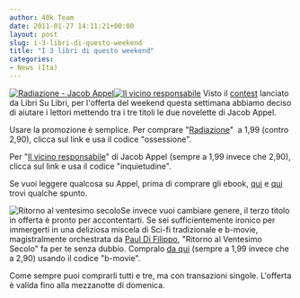```yaml
---
author: 40k Team
date: 2011-01-27 14:11:21+00:00
layout: post
slug: i-3-libri-di-questo-weekend
title: "I 3 libri di questo weekend"
categories:
- News (Ita)
---
```


[![Radiazione - Jacob Appel](http://www.40kbooks.com/wp-content/uploads/fallout-appel_Ita_t.jpg)](http://www.bookrepublic.it/book/9788865860069-radiazione/)[![Il vicino responsabile](http://www.40kbooks.com/wp-content/uploads/appel1_it_t.png)](http://www.bookrepublic.it/book/9788865860410-il-vicino-responsabile/) Visto il [contest](http://librisulibri.it/2011/01/25/recensisci-o-stronca-un-ebook-e-ne-vinci-3/) lanciato da Libri Su Libri, per l'offerta del weekend questa settimana abbiamo deciso di aiutare i lettori mettendo tra i tre titoli le due novelette di Jacob Appel.

Usare la promozione è semplice. Per comprare "[Radiazione](http://www.bookrepublic.it/book/9788865860069-radiazione/)"  a 1,99 (contro 2,90), clicca sul link e usa il codice "ossessione".

Per "[Il vicino responsabile](http://www.bookrepublic.it/book/9788865860410-il-vicino-responsabile/)" di Jacob Appel (sempre a 1,99 invece che 2,90), clicca sul link e usa il codice "inquietudine".

Se vuoi leggere qualcosa su Appel, prima di comprare gli ebook, [qui](http://www.40kbooks.com/?p=3503) e [qui](http://www.40kbooks.com/?p=3610) trovi qualche spunto.

![Ritorno al ventesimo secolo](http://www.40kbooks.com/wp-content/uploads/return-difilippo_I_ok2_t.jpg)Se invece vuoi cambiare genere, il terzo titolo in offerta è pronto per accontentarti.
Se sei sufficientemente ironico per immergerti in una deliziosa miscela di Sci-fi tradizionale e b-movie, magistralmente orchestrata da [Paul Di Filippo](http://www.40kbooks.com/?p=3696), "Ritorno al Ventesimo Secolo" fa per te senza dubbio.
Compralo [da qui](http://www.bookrepublic.it/book/9788865860434-ritorno-al-ventesimo-secolo/) (sempre a 1,99 invece che a 2,90) usando il codice "b-movie".

Come sempre puoi comprarli tutti e tre, ma con transazioni singole. L'offerta è valida fino alla mezzanotte di domenica.
